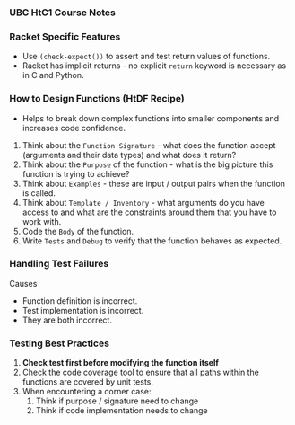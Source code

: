 ### UBC HtC1 Course Notes

### Racket Specific Features
- Use `(check-expect())` to assert and test return values of functions.
- Racket has implicit returns - no explicit `return` keyword is necessary as in C and Python.


### How to Design Functions (HtDF Recipe)
- Helps to break down complex functions into smaller components and increases code confidence.

1. Think about the `Function Signature` - what does the function accept (arguments and their data types) and what does it return?
2. Think about the `Purpose` of the function - what is the big picture this function is trying to achieve?
3. Think about `Examples` - these are input / output pairs when the function is called.
4. Think about `Template / Inventory` - what arguments do you have access to and what are the constraints around them that you have to work with.
5. Code the `Body` of the function.
6. Write `Tests` and `Debug` to verify that the function behaves as expected.

### Handling Test Failures
Causes
- Function definition is incorrect.
- Test implementation is incorrect.
- They are both incorrect.

### Testing Best Practices
1. **Check test first before modifying the function itself**
2. Check the code coverage tool to ensure that all paths within the functions are covered by unit tests.
3. When encountering a corner case:
   1. Think if purpose / signature need to change
   2. Think if code implementation needs to change